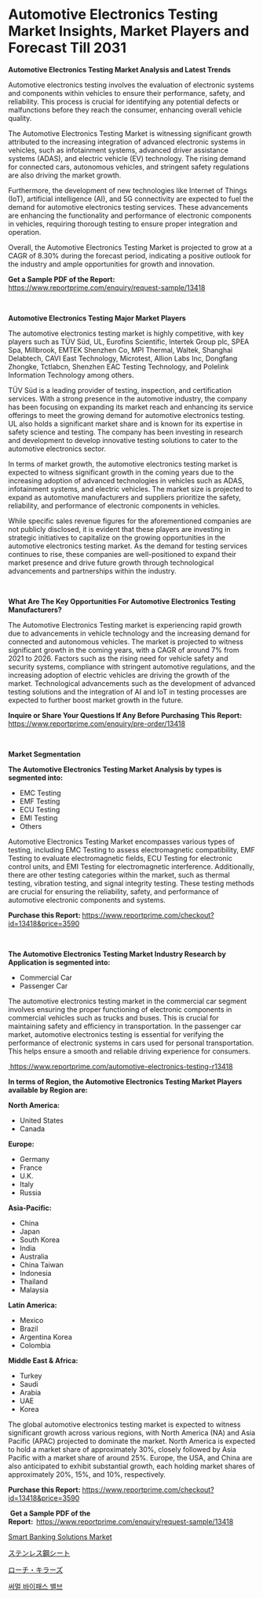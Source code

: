 <p><h1>Automotive Electronics Testing Market Insights, Market Players and Forecast Till 2031</h1></p><p><strong>Automotive Electronics Testing Market Analysis and Latest Trends</strong></p>
<p><p>Automotive electronics testing involves the evaluation of electronic systems and components within vehicles to ensure their performance, safety, and reliability. This process is crucial for identifying any potential defects or malfunctions before they reach the consumer, enhancing overall vehicle quality.</p><p>The Automotive Electronics Testing Market is witnessing significant growth attributed to the increasing integration of advanced electronic systems in vehicles, such as infotainment systems, advanced driver assistance systems (ADAS), and electric vehicle (EV) technology. The rising demand for connected cars, autonomous vehicles, and stringent safety regulations are also driving the market growth.</p><p>Furthermore, the development of new technologies like Internet of Things (IoT), artificial intelligence (AI), and 5G connectivity are expected to fuel the demand for automotive electronics testing services. These advancements are enhancing the functionality and performance of electronic components in vehicles, requiring thorough testing to ensure proper integration and operation.</p><p>Overall, the Automotive Electronics Testing Market is projected to grow at a CAGR of 8.30% during the forecast period, indicating a positive outlook for the industry and ample opportunities for growth and innovation.</p></p>
<p><strong>Get a Sample PDF of the Report:&nbsp;</strong> <a href="https://www.reportprime.com/enquiry/request-sample/13418">https://www.reportprime.com/enquiry/request-sample/13418</a></p>
<p>&nbsp;</p>
<p><strong>Automotive Electronics Testing Major Market Players</strong></p>
<p><p>The automotive electronics testing market is highly competitive, with key players such as TÜV Süd, UL, Eurofins Scientific, Intertek Group plc, SPEA Spa, Millbrook, EMTEK Shenzhen Co, MPI Thermal, Waltek, Shanghai Delabtech, CAVI East Technology, Microtest, Allion Labs Inc, Dongfang Zhongke, Tctlabcn, Shenzhen EAC Testing Technology, and Polelink Information Technology among others.</p><p>TÜV Süd is a leading provider of testing, inspection, and certification services. With a strong presence in the automotive industry, the company has been focusing on expanding its market reach and enhancing its service offerings to meet the growing demand for automotive electronics testing. UL also holds a significant market share and is known for its expertise in safety science and testing. The company has been investing in research and development to develop innovative testing solutions to cater to the automotive electronics sector.</p><p>In terms of market growth, the automotive electronics testing market is expected to witness significant growth in the coming years due to the increasing adoption of advanced technologies in vehicles such as ADAS, infotainment systems, and electric vehicles. The market size is projected to expand as automotive manufacturers and suppliers prioritize the safety, reliability, and performance of electronic components in vehicles.</p><p>While specific sales revenue figures for the aforementioned companies are not publicly disclosed, it is evident that these players are investing in strategic initiatives to capitalize on the growing opportunities in the automotive electronics testing market. As the demand for testing services continues to rise, these companies are well-positioned to expand their market presence and drive future growth through technological advancements and partnerships within the industry.</p></p>
<p>&nbsp;</p>
<p><strong>What Are The Key Opportunities For Automotive Electronics Testing Manufacturers?</strong></p>
<p><p>The Automotive Electronics Testing market is experiencing rapid growth due to advancements in vehicle technology and the increasing demand for connected and autonomous vehicles. The market is projected to witness significant growth in the coming years, with a CAGR of around 7% from 2021 to 2026. Factors such as the rising need for vehicle safety and security systems, compliance with stringent automotive regulations, and the increasing adoption of electric vehicles are driving the growth of the market. Technological advancements such as the development of advanced testing solutions and the integration of AI and IoT in testing processes are expected to further boost market growth in the future.</p></p>
<p><strong>Inquire or Share Your Questions If Any Before Purchasing This Report:</strong> <a href="https://www.reportprime.com/enquiry/pre-order/13418">https://www.reportprime.com/enquiry/pre-order/13418</a></p>
<p>&nbsp;</p>
<p><strong>Market Segmentation</strong></p>
<p><strong>The Automotive Electronics Testing Market Analysis by types is segmented into:</strong></p>
<p><ul><li>EMC Testing</li><li>EMF Testing</li><li>ECU Testing</li><li>EMI Testing</li><li>Others</li></ul></p>
<p><p>Automotive Electronics Testing Market encompasses various types of testing, including EMC Testing to assess electromagnetic compatibility, EMF Testing to evaluate electromagnetic fields, ECU Testing for electronic control units, and EMI Testing for electromagnetic interference. Additionally, there are other testing categories within the market, such as thermal testing, vibration testing, and signal integrity testing. These testing methods are crucial for ensuring the reliability, safety, and performance of automotive electronic components and systems.</p></p>
<p><strong>Purchase this Report:&nbsp;</strong><a href="https://www.reportprime.com/checkout?id=13418&price=3590">https://www.reportprime.com/checkout?id=13418&price=3590</a></p>
<p>&nbsp;</p>
<p><strong>The Automotive Electronics Testing Market Industry Research by Application is segmented into:</strong></p>
<p><ul><li>Commercial Car</li><li>Passenger Car</li></ul></p>
<p><p>The automotive electronics testing market in the commercial car segment involves ensuring the proper functioning of electronic components in commercial vehicles such as trucks and buses. This is crucial for maintaining safety and efficiency in transportation. In the passenger car market, automotive electronics testing is essential for verifying the performance of electronic systems in cars used for personal transportation. This helps ensure a smooth and reliable driving experience for consumers.</p></p>
<p><a href="https://www.reportprime.com/automotive-electronics-testing-r13418">&nbsp;https://www.reportprime.com/automotive-electronics-testing-r13418</a></p>
<p><strong>In terms of Region, the Automotive Electronics Testing Market Players available by Region are:</strong></p>
<p>
    <p> <strong> North America: </strong>
        <ul>
            <li>United States</li>
            <li>Canada</li>
        </ul>
        </p> 
    <p> <strong> Europe: </strong>
        <ul>
            <li>Germany</li>
            <li>France</li>
            <li>U.K.</li>
            <li>Italy</li>
            <li>Russia</li>
        </ul>
        </p> 
    <p> <strong> Asia-Pacific: </strong>
        <ul>
            <li>China</li>
            <li>Japan</li>
            <li>South Korea</li>
            <li>India</li>
            <li>Australia</li>
            <li>China Taiwan</li>
            <li>Indonesia</li>
            <li>Thailand</li>
            <li>Malaysia</li>
        </ul>
        </p> 
    <p> <strong> Latin America: </strong>
        <ul>
            <li>Mexico</li>
            <li>Brazil</li>
            <li>Argentina Korea</li>
            <li>Colombia</li>
        </ul>
        </p> 
    <p> <strong> Middle East & Africa: </strong>
        <ul>
            <li>Turkey</li>
            <li>Saudi</li>
            <li>Arabia</li>
            <li>UAE</li>
            <li>Korea</li>
        </ul>
    </p>
    </p>
<p><p>The global automotive electronics testing market is expected to witness significant growth across various regions, with North America (NA) and Asia Pacific (APAC) projected to dominate the market. North America is expected to hold a market share of approximately 30%, closely followed by Asia Pacific with a market share of around 25%. Europe, the USA, and China are also anticipated to exhibit substantial growth, each holding market shares of approximately 20%, 15%, and 10%, respectively.</p></p>
<p><strong>Purchase this Report: </strong><a href="https://www.reportprime.com/checkout?id=13418&price=3590">https://www.reportprime.com/checkout?id=13418&price=3590</a></p>
<p>&nbsp;<strong>Get a Sample PDF of the Report:&nbsp;&nbsp;</strong><a href="https://www.reportprime.com/enquiry/request-sample/13418">https://www.reportprime.com/enquiry/request-sample/13418</a></p>
<p><strong></strong></p>
<p><p><a href="https://github.com/BryceTownsendr/Market-Research-Report-List-4/blob/main/smart-banking-solutions-market.md">Smart Banking Solutions Market</a></p><p><a href="https://medium.com/@mookiesville/%E3%82%B9%E3%83%86%E3%83%B3%E3%83%AC%E3%82%B9%E9%8B%BC%E6%9D%BF%E5%B8%82%E5%A0%B4%E3%82%B7%E3%82%A7%E3%82%A2%E3%81%AE%E6%8E%A8%E7%A7%BB%E3%81%A8%E5%B8%82%E5%A0%B4%E6%88%90%E9%95%B7%E5%8B%95%E5%90%91-2024%E5%B9%B4%E3%81%8B%E3%82%892031%E5%B9%B4%E3%81%BE%E3%81%A7-78e72116b63f">ステンレス鋼シート</a></p><p><a href="https://medium.com/@cierrahayes94/%E3%82%B4%E3%82%AD%E3%83%96%E3%83%AA%E9%A7%86%E9%99%A4%E5%B8%82%E5%A0%B4-%E7%A8%AE%E9%A1%9E-%E3%82%A2%E3%83%97%E3%83%AA%E3%82%B1%E3%83%BC%E3%82%B7%E3%83%A7%E3%83%B3-%E5%9C%B0%E7%90%86%E3%81%AB%E3%82%88%E3%82%8B%E5%8C%85%E6%8B%AC%E7%9A%84%E3%81%AA%E8%A9%95%E4%BE%A1-be61dcc95ddf">ローチ・キラーズ</a></p><p><a href="https://medium.com/@johnsonlowe2023_38650/%EC%97%B4-%EB%B0%94%EC%9D%B4%ED%8C%A8%EC%8A%A4-%EB%B0%B8%EB%B8%8C-%EC%8B%9C%EC%9E%A5-%EC%8B%9C%EC%9E%A5-cagr-%EC%8B%9C%EC%9E%A5-%EB%8F%99%ED%96%A5-%EB%B0%8F-%EC%84%B1%EC%9E%A5-%EC%A0%84%EB%9E%B5%EC%97%90-%EB%8C%80%ED%95%9C-%ED%86%B5%EC%B0%B0%EB%A0%A5-e75904d1f0db">써멀 바이패스 밸브</a></p></p>